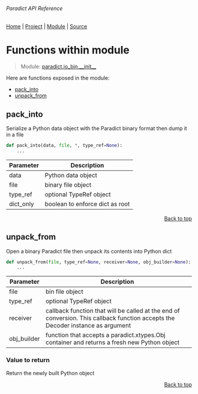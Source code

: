 ###### Paradict API Reference
[Home](/docs/api/README.md) | [Project](/README.md) | [Module](/docs/api/modules/paradict/io_bin/__init__/README.md) | [Source](/src/paradict/io_bin/__init__.py)

# Functions within module
> Module: [paradict.io\_bin.\_\_init\_\_](/docs/api/modules/paradict/io_bin/__init__/README.md)

Here are functions exposed in the module:
- [pack\_into](#pack_into)
- [unpack\_from](#unpack_from)

## pack\_into
Serialize a Python data object with the Paradict binary format
then dump it in a file

```python
def pack_into(data, file, *, type_ref=None):
    ...
```

| Parameter | Description |
| --- | --- |
| data | Python data object |
| file | binary file object |
| type\_ref | optional TypeRef object |
| dict\_only | boolean to enforce dict as root |

<p align="right"><a href="#paradict-api-reference">Back to top</a></p>

## unpack\_from
Open a binary Paradict file then unpack its contents into Python dict

```python
def unpack_from(file, type_ref=None, receiver=None, obj_builder=None):
    ...
```

| Parameter | Description |
| --- | --- |
| file | bin file object |
| type\_ref | optional TypeRef object |
| receiver | callback function that will be called at the end of conversion. This callback function accepts the Decoder instance as argument |
| obj\_builder | function that accepts a paradict.xtypes.Obj container and returns a fresh new Python object |

### Value to return
Return the newly built Python object

<p align="right"><a href="#paradict-api-reference">Back to top</a></p>

